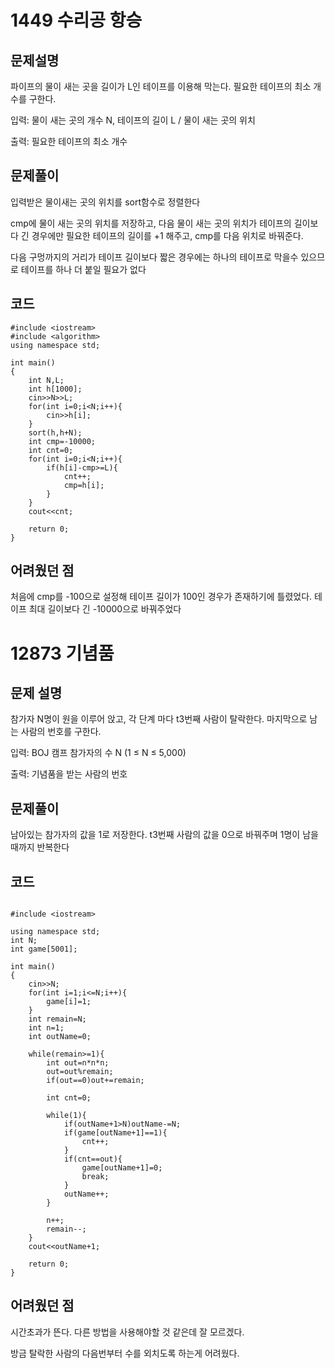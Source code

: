 
# 1449 수리공 항승

## 문제설명

파이프의 물이 새는 곳을 길이가 L인 테이프를 이용해 막는다. 필요한 테이프의 최소 개수를 구한다.

입력: 물이 새는 곳의 개수 N, 테이프의 길이 L / 물이 새는 곳의 위치

출력: 필요한 테이프의 최소 개수


## 문제풀이

입력받은 물이새는 곳의 위치를 sort함수로 정렬한다

cmp에 물이 새는 곳의 위치를 저장하고, 다음 물이 새는 곳의 위치가 테이프의 길이보다 긴 경우에만 필요한 테이프의 길이를 +1 해주고, cmp를 다음 위치로 바꿔준다.

다음 구멍까지의 거리가 테이프 길이보다 짧은 경우에는 하나의 테이프로 막을수 있으므로 테이프를 하나 더 붙일 필요가 없다

## 코드

```
#include <iostream>
#include <algorithm>
using namespace std;

int main()
{
    int N,L;
    int h[1000];
    cin>>N>>L;
    for(int i=0;i<N;i++){
        cin>>h[i];
    }
    sort(h,h+N);
    int cmp=-10000;
    int cnt=0;
    for(int i=0;i<N;i++){
        if(h[i]-cmp>=L){
            cnt++;
            cmp=h[i];
        }
    }
    cout<<cnt;

    return 0;
}
```

## 어려웠던 점

처음에 cmp를 -100으로 설정해 테이프 길이가 100인 경우가 존재하기에 틀렸었다. 테이프 최대 길이보다 긴 -10000으로 바꿔주었다


# 12873 기념품

## 문제 설명

참가자 N명이 원을 이루어 앉고, 각 단계 마다 t3번째 사람이 탈락한다. 마지막으로 남는 사람의 번호를 구한다.

입력: BOJ 캠프 참가자의 수 N (1 ≤ N ≤ 5,000)

출력: 기념품을 받는 사람의 번호


## 문제풀이

남아있는 참가자의 값을 1로 저장한다. t3번째 사람의 값을 0으로 바꿔주며 1명이 남을때까지 반복한다

## 코드

```

#include <iostream>

using namespace std;
int N;
int game[5001];

int main()
{
    cin>>N;
    for(int i=1;i<=N;i++){
        game[i]=1;
    }
    int remain=N;
    int n=1;
    int outName=0;
    
    while(remain>=1){
        int out=n*n*n;
        out=out%remain;
        if(out==0)out+=remain;

        int cnt=0;

        while(1){
            if(outName+1>N)outName-=N;
            if(game[outName+1]==1){
                cnt++;
            }
            if(cnt==out){
                game[outName+1]=0;
                break;
            }
            outName++;
        }
        
        n++;
        remain--;
    }
    cout<<outName+1;

    return 0;
}
```
## 어려웠던 점

시간초과가 뜬다. 다른 방법을 사용해야할 것 같은데 잘 모르겠다.

방금 탈락한 사람의 다음번부터 수를 외치도록 하는게 어려웠다.

